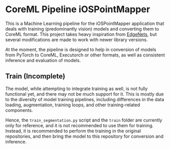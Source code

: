 # CoreML Pipeline iOSPointMapper

This is a Machine Learning pipeline for the iOSPointMapper application that deals with training (predominantly vision) models and converting them to CoreML format. 
This project takes heavy inspiration from [EdgeNets](https://github.com/sacmehta/EdgeNets.git), but several modifications are made to work with newer library versions. 

At the moment, the pipeline is designed to help in conversion of models from PyTorch to CoreML, Executorch or other formats, as well as consistent inference and evaluation of models.

## Train (Incomplete)

The model, while attempting to integrate training as well, is not fully functional yet, and there may not be much support for it. This is mostly due to the diversity of model training pipelines, including differences in the data loading, augmentation, training loops, and other training-related components.

Hence, the `train_segmentation.py` script and the `train` folder are currently only for reference, and it is not recommended to use them for training. Instead, it is recommended to perform the training in the original repositories, and then bring the model to this repository for conversion and inference.